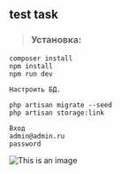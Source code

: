 ## test task

> ### Установка:
```
composer install
npm install
npm run dev

Настроить БД.

php artisan migrate --seed
php artisan storage:link

Вход
admin@admin.ru
password 
```
![This is an image](http://joxi.ru/xAeqKXjhMnx7eA.jpg)
